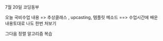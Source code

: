 7월 20일 코딩동부

오늘 국비수업 내용 
=> 추상클래스 , upcasting, 템플릿 메소드
==> 수업시간에 배운 내용토대로 나도 한번 처보기

그다음 정렬 알고리즘 복습
